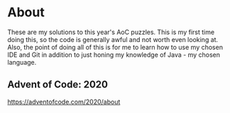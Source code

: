 # About

These are my solutions to this year's AoC puzzles. This is my first time doing this, so the code is generally awful and not worth even looking at.
Also, the point of doing all of this is for me to learn how to use my chosen IDE and Git in addition to just honing my knowledge of Java - my chosen language.

## Advent of Code: 2020
https://adventofcode.com/2020/about
